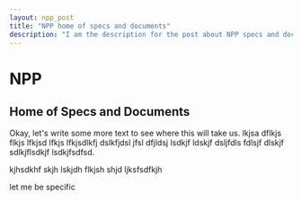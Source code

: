 ```yaml
---
layout: npp_post
title: "NPP home of specs and documents"
description: "I am the description for the post about NPP specs and documents"
---
```

# NPP
## Home of Specs and Documents
Okay, let's write some more text to see where this will take us. lkjsa dflkjs flkjs lfkjsd lfkjs lfkjsdlkfj dslkfjdsl jfsl dfjldsj lsdkjf ldskjf dsljfdls fdlsjf dlskjf sdlkjflsdkjf lsdkjfsdfsd.

kjhsdkhf skjh lskjdh flkjsh shjd ljksfsdfkjh 

let me be specific


